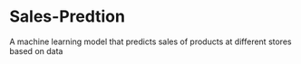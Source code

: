 # Sales-Predtion
A machine learning model that predicts sales of products at different stores based on data
